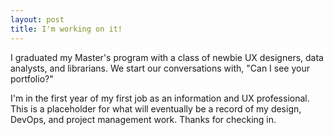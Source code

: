 ```yaml
---
layout: post
title: I'm working on it!
---
```


I graduated my Master's program with a class of newbie UX designers, data analysts, and librarians. We start our conversations with, "Can I see your portfolio?"

I'm in the first year of my first job as an information and UX professional. This is a placeholder for what will eventually be a record of my design, DevOps, and project management work. Thanks for checking in.
